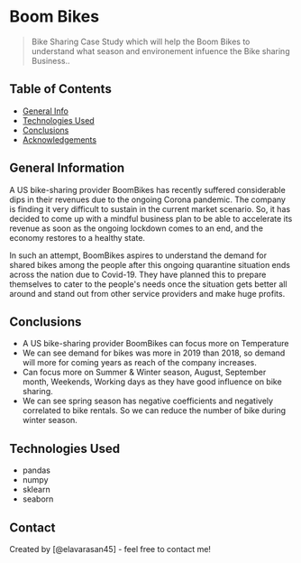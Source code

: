 # Boom Bikes
> Bike Sharing Case Study which will help the Boom Bikes to understand what season and environement infuence the Bike sharing Business..


## Table of Contents
* [General Info](#general-information)
* [Technologies Used](#technologies-used)
* [Conclusions](#conclusions)
* [Acknowledgements](#acknowledgements)

<!-- You can include any other section that is pertinent to your problem -->

## General Information
A US bike-sharing provider BoomBikes has recently suffered considerable dips in their revenues due to the ongoing Corona pandemic. The company is finding it very difficult to sustain in the current market scenario. So, it has decided to come up with a mindful business plan to be able to accelerate its revenue as soon as the ongoing lockdown comes to an end, and the economy restores to a healthy state. 


In such an attempt, BoomBikes aspires to understand the demand for shared bikes among the people after this ongoing quarantine situation ends across the nation due to Covid-19. They have planned this to prepare themselves to cater to the people's needs once the situation gets better all around and stand out from other service providers and make huge profits.



<!-- You don't have to answer all the questions - just the ones relevant to your project. -->

## Conclusions
- A US bike-sharing provider BoomBikes can focus more on Temperature
- We can see demand for bikes was more in 2019 than 2018, so demand will more for coming years as reach of the company increases.
- Can focus more on Summer & Winter season, August, September month, Weekends, Working days as they have good influence on bike sharing.
- We can see spring season has negative coefficients and negatively correlated to bike rentals. So we can reduce the number of bike during winter season.

<!-- You don't have to answer all the questions - just the ones relevant to your project. -->


## Technologies Used
- pandas 
- numpy
- sklearn
- seaborn




## Contact
Created by [@elavarasan45] - feel free to contact me!


<!-- Optional -->
<!-- ## License -->
<!-- This project is open source and available under the [... License](). -->

<!-- You don't have to include all sections - just the one's relevant to your project -->
